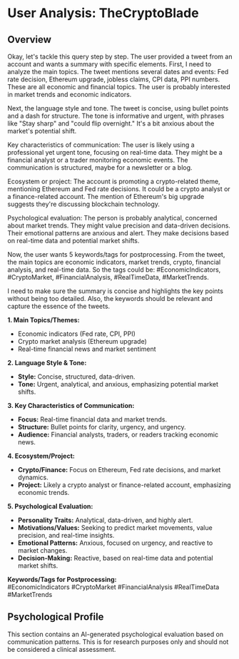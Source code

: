 # User Analysis: TheCryptoBlade

## Overview

<think>
Okay, let's tackle this query step by step. The user provided a tweet from an account and wants a summary with specific elements. First, I need to analyze the main topics. The tweet mentions several dates and events: Fed rate decision, Ethereum upgrade, jobless claims, CPI data, PPI numbers. These are all economic and financial topics. The user is probably interested in market trends and economic indicators.

Next, the language style and tone. The tweet is concise, using bullet points and a dash for structure. The tone is informative and urgent, with phrases like "Stay sharp" and "could flip overnight." It's a bit anxious about the market's potential shift.

Key characteristics of communication: The user is likely using a professional yet urgent tone, focusing on real-time data. They might be a financial analyst or a trader monitoring economic events. The communication is structured, maybe for a newsletter or a blog.

Ecosystem or project: The account is promoting a crypto-related theme, mentioning Ethereum and Fed rate decisions. It could be a crypto analyst or a finance-related account. The mention of Ethereum's big upgrade suggests they're discussing blockchain technology.

Psychological evaluation: The person is probably analytical, concerned about market trends. They might value precision and data-driven decisions. Their emotional patterns are anxious and alert. They make decisions based on real-time data and potential market shifts.

Now, the user wants 5 keywords/tags for postprocessing. From the tweet, the main topics are economic indicators, market trends, crypto, financial analysis, and real-time data. So the tags could be: #EconomicIndicators, #CryptoMarket, #FinancialAnalysis, #RealTimeData, #MarketTrends.

I need to make sure the summary is concise and highlights the key points without being too detailed. Also, the keywords should be relevant and capture the essence of the tweets.
</think>

**1. Main Topics/Themes:**  
- Economic indicators (Fed rate, CPI, PPI)  
- Crypto market analysis (Ethereum upgrade)  
- Real-time financial news and market sentiment  

**2. Language Style & Tone:**  
- **Style:** Concise, structured, data-driven.  
- **Tone:** Urgent, analytical, and anxious, emphasizing potential market shifts.  

**3. Key Characteristics of Communication:**  
- **Focus:** Real-time financial data and market trends.  
- **Structure:** Bullet points for clarity, urgency, and urgency.  
- **Audience:** Financial analysts, traders, or readers tracking economic news.  

**4. Ecosystem/Project:**  
- **Crypto/Finance:** Focus on Ethereum, Fed rate decisions, and market dynamics.  
- **Project:** Likely a crypto analyst or finance-related account, emphasizing economic trends.  

**5. Psychological Evaluation:**  
- **Personality Traits:** Analytical, data-driven, and highly alert.  
- **Motivations/Values:** Seeking to predict market movements, value precision, and real-time insights.  
- **Emotional Patterns:** Anxious, focused on urgency, and reactive to market changes.  
- **Decision-Making:** Reactive, based on real-time data and potential market shifts.  

**Keywords/Tags for Postprocessing:**  
#EconomicIndicators #CryptoMarket #FinancialAnalysis #RealTimeData #MarketTrends

## Psychological Profile

This section contains an AI-generated psychological evaluation based on communication patterns. This is for research purposes only and should not be considered a clinical assessment.